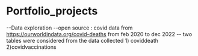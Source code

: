 # Portfolio_projects
--Data exploration
--open source : covid data from https://ourworldindata.org/covid-deaths from feb 2020 to dec 2022
-- two tables were considered from the data collected 1) coviddeath 2)covidvaccinations
